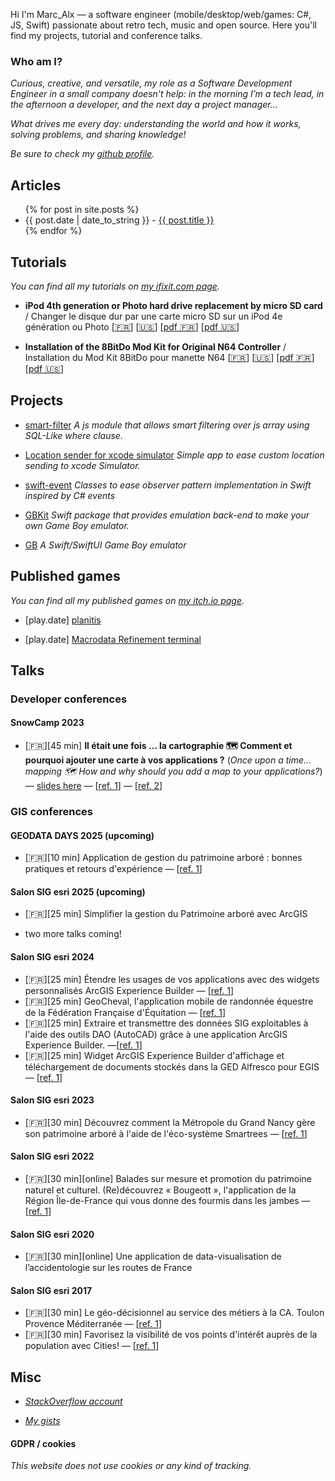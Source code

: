 Hi I'm Marc_Alx — a software engineer (mobile/desktop/web/games: C#, JS, Swift) passionate about retro tech, music and open source. Here you'll find my projects, tutorial and conference talks.

### Who am I?

_Curious, creative, and versatile, my role as a Software Development Engineer in a small company doesn't help: in the morning I’m a tech lead, in the afternoon a developer, and the next day a project manager…_

_What drives me every day: understanding the world and how it works, solving problems, and sharing knowledge!_

_Be sure to check my [github profile](https://github.com/MarcAlx)._

## Articles

<ul>
    {% for post in site.posts %}
        <li>
            {{ post.date | date_to_string }} - <a href="{{ post.url }}">{{ post.title }}</a>
        </li>
    {% endfor %}
</ul>

## Tutorials

_You can find all my tutorials on [my ifixit.com page](https://www.ifixit.com/User/4096469/Marc_Alx)._

- **iPod 4th generation or Photo hard drive replacement by micro SD card** / Changer le disque dur par une carte micro SD sur un iPod 4e génération ou Photo [[🇫🇷](https://fr.ifixit.com/Tutoriel/Changer+le+disque+dur+par+une+carte+micro+SD+sur+un+iPod+4e+génération+ou+Photo/148097)] [[🇺🇸](https://www.ifixit.com/Guide/iPod+4th+generation+or+Photo+hard+drive+replacement+by+micro+SD+card/148097)] [[pdf 🇫🇷](./contents/guide_148097_fr.pdf)] [[pdf 🇺🇸](./contents/guide_148097_en.pdf)]

- **Installation of the 8BitDo Mod Kit for Original N64 Controller** / Installation du Mod Kit 8BitDo pour manette N64 [[🇫🇷](https://fr.ifixit.com/Tutoriel/Installation+du+Mod+Kit+8BitDo+pour+manette+N64/183460)] [[🇺🇸](https://www.ifixit.com/Guide/Installation+of+the+8BitDo+Mod+Kit+for+Original+N64+Controller/183460)] [[pdf 🇫🇷](./contents/guide_183460_fr.pdf)] [[pdf 🇺🇸](./contents/guide_183460_en.pdf)]


## Projects

- [smart-filter](https://github.com/MarcAlx/smart-filter) _A js module that allows smart filtering over js array using SQL-Like where clause._

- [Location sender for xcode simulator](https://github.com/MarcAlx/Location-Sender-for-Xcode-Simulator) _Simple app to ease custom location sending to xcode Simulator._

- [swift-event](https://github.com/MarcAlx/swift-event) _Classes to ease observer pattern implementation in Swift inspired by C# events_

- [GBKit](https://github.com/MarcAlx/GBKit) _Swift package that provides emulation back-end to make your own Game Boy emulator._

- [GB](https://github.com/MarcAlx/gb) _A Swift/SwiftUI Game Boy emulator_

## Published games

_You can find all my published games on [my itch.io page](https://marc-alx.itch.io)._

- [play.date] [planitis](https://marc-alx.itch.io/planitis)

- [play.date] [Macrodata Refinement terminal](https://marc-alx.itch.io/macrodata-refinement-terminal-playdate)

## Talks

### Developer conferences

#### SnowCamp 2023

- [🇫🇷][45 min] **Il était une fois … la cartographie 🗺️ Comment et pourquoi ajouter une carte à vos applications ?** (_Once upon a time… mapping 🗺️ How and why should you add a map to your applications?_) — [slides here](https://github.com/MarcAlx/snowcamp.io-2023-intro-carto) — [[ref. 1](https://snowcamp2023.sched.com/event/1EOul/il-etait-une-fois-la-cartographie-nulb-comment-et-pourquoi-ajouter-une-carte-a-vos-applications)] — [[ref. 2]()]

### GIS conferences

#### GEODATA DAYS 2025 (upcoming)

- [🇫🇷][10 min] Application de gestion du patrimoine arboré : bonnes pratiques et retours d'expérience — [[ref. 1](./references/gdd25.pdf)]

#### Salon SIG esri 2025 (upcoming)

- [🇫🇷][25 min] Simplifier la gestion du Patrimoine arboré avec ArcGIS

- two more talks coming!

#### Salon SIG esri 2024

- [🇫🇷][25 min] Étendre les usages de vos applications avec des widgets personnalisés ArcGIS Experience Builder — [[ref. 1](./references/SIG%20esri%202024.png)]
- [🇫🇷][25 min] GeoCheval, l'application mobile de randonnée équestre de la Fédération Française d'Équitation — [[ref. 1](./references/SIG%20esri%202024.png)]
- [🇫🇷][25 min] Extraire et transmettre des données SIG exploitables à l'aide des outils DAO (AutoCAD) grâce à une application ArcGIS Experience Builder. —[[ref. 1](./references/SIG%20esri%202024.png)]
- [🇫🇷][25 min] Widget ArcGIS Experience Builder d'affichage et téléchargement de documents stockés dans la GED Alfresco pour EGIS — [[ref. 1](./references/SIG%20esri%202024.png)]

#### Salon SIG esri 2023

- [🇫🇷][30 min] Découvrez comment la Métropole du Grand Nancy gère son patrimoine arboré à l'aide de l'éco-système Smartrees — [[ref. 1](./references/SIG%20esri%202023.png)]

#### Salon SIG esri 2022

- [🇫🇷][30 min][online] Balades sur mesure et promotion du patrimoine naturel et culturel. (Re)découvrez « Bougeott », l'application de la Région Île-de-France qui vous donne des fourmis dans les jambes — [[ref. 1](./references/SIG%20esri%202022.png)]

#### Salon SIG esri 2020

- [🇫🇷][30 min][online] Une application de data-visualisation de l’accidentologie sur les routes de France

#### Salon SIG esri 2017

- [🇫🇷][30 min] Le géo-décisionnel au service des métiers à la CA. Toulon Provence Méditerranée — [[ref. 1](./references/SIG%20esri%202017.jpg)]
- [🇫🇷][30 min] Favorisez la visibilité de vos points d'intérêt auprès de la population avec Cities! — [[ref. 1](./references/SIG%20esri%202017.jpg)]

## Misc

- _[StackOverflow account](https://stackoverflow.com/users/5102373/marc-alx)_

- _[My gists](https://gist.github.com/MarcAlx)_

#### GDPR / cookies

_This website does not use cookies or any kind of tracking._

